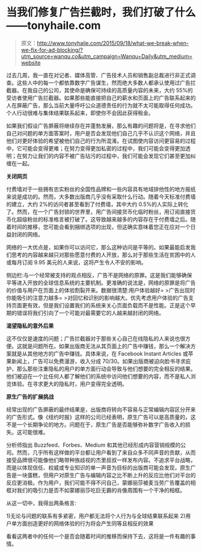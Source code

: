 # 当我们修复广告拦截时，我们打破了什么——tonyhaile.com

> 原文：<http://www.tonyhaile.com/2015/09/18/what-we-break-when-we-fix-for-ad-blocking/?utm_source=wanqu.co&utm_campaign=Wanqu+Daily&utm_medium=website>

过去几周，我一直在对记者、媒体高管、广告技术人员和销售副总裁进行非正式调查。这些人中的每一个都依靠数字广告谋生，然而绝大多数人都承认使用过广告拦截器。在我自己的公司，其使命是确保可持续的高质量内容的未来，大约 55%的受访者使用广告拦截器。如果那些能直接把自己的薪水和页面上的广告联系起来的人在屏蔽广告，那么当前大量呼吁公众道德责任的行为就不太可能取得任何成功。个人行动很难与集体结果联系起来，即使你不会因此获得租金。

如果我们假设广告屏蔽将继续存在并蓬勃发展，那么有趣的问题将是，在寻求他们自己对问题的单方面答案时，用户是否会发现他们自己几乎不认识这个网络，并且他们对更好体验的希望被他们自己的行为所混淆。在试图使内容访问更容易的过程中，它可能会变得更难；在努力变得更加私密的过程中，我们可能会变得更加透明；在努力让我们的内容不被广告玷污的过程中，我们可能会发现它们甚至更加纠缠在一起。

**关闭网页**

付费墙对于一些拥有忠实粉丝的全国性品牌和一些内容具有地域排他性的地方报纸来说是成功的。然而，大多数出版商几乎没有采取什么行动。随着今天标准付费墙的建立，大约 2%的访问者甚至看到了付费墙，其中大约 0.5%的人实际上转化了。然而，在一个广告封锁的世界里，用广告间接货币化临时粉丝，用订阅直接货币化超级粉丝的标准格言被打破了。这导致越来越多的内容存在于付费墙之后。随着时间的推移，您可能会看到捆绑选项的出现，但这确实意味着您正在应对一个日益封闭的网络。

网络的一大优点是，如果你可以访问它，那么这种访问是平等的。如果最能启发我们思考的内容越来越只对那些愿意付费的人开放，那么对于那些生活在贫困中的人或每月订阅 9.95 美元的人来说，这将产生令人不安的影响。

侧边栏:与一个经常被支持的观点相反，广告不是网络的原罪。这是我们能够确保平等进入开放的全球信息系统的主要机制。更准确的说法是，网络的原罪是将广告的价值与用户在页面上的体验割裂开来。数据很清楚:用户体验越好= >广告出现时你能吸引的注意力越多= >对回忆和识别的影响越大。优先考虑用户体验的广告支持页面更有效，但是我们设置我们的系统来关心页面负载而不是性能。正是这个早期的错误将我们引向了一个可能对最需要它的人越来越封闭的网络。

**渴望隐私的意外后果**

这不仅仅是速度的问题；广告拦截器对于那些关心自己在线隐私的人来说也很方便。这就是问题所在。如果出版商无法从其页面上的广告中赚钱，那么一个解决方案就是从其他地方的广告中赚钱。具体来说，在 Facebook Instant Articles 或苹果新闻上，广告可以免费漫游，收入分成 70/30。如果出版商被迫向脸书寻求庇护，那么那些注重隐私的用户的单方面行动会导致与他们想要的完全相反的结果。他们被迫在一个比任何人都了解他们的系统中访问他们想要的内容，而不是私人浏览体验。在寻求更大的隐私时，用户变得完全透明。

**原生广告的扩展挑战**

经常出现的广告屏蔽的最终结果是，出版商将转向不容易与正常编辑内容区分开来的广告形式。像《纽约时报》这样的公司已经表明，原生广告可以是高质量的，这不是一个长期争论的地方。问题在于，原生广告是否能够弥补数字广告收入的损失。这可能很难。

分析师指出 Buzzfeed、Forbes、Medium 和其他已经形成内容营销规模的公司。然而，几乎所有这样做的平台都让用户看到了来自众多不同声音的贡献，从而接受品牌很可能像他们略带种族歧视的杰里叔叔一样发布内容。不追求平台战略，而是以体现信任、权威或专业知识的单一声音为目标的出版商可能会发现，原生广告是一块蛋糕，但用户对原生广告与编辑内容之比不断上升的反应比他们对平台的反应更消极。作为用户，我们可能不得不问自己，蒙娜丽莎被麦当劳广告覆盖的相框对我们的吸引力是否不如蒙娜丽莎吃巨无霸的肖像周围有一个干净的相框。

从这一切中，我得出两条格言:

1)无论与问题的联系有多紧密，用户都无法将个人行为与全球结果联系起来
2)用户单方面创造更好的网络体验的行为将会产生同等且相反的效果

看看这两者中的任何一个是否会随着时间的推移而保持下去，这将是一件有趣的事情。